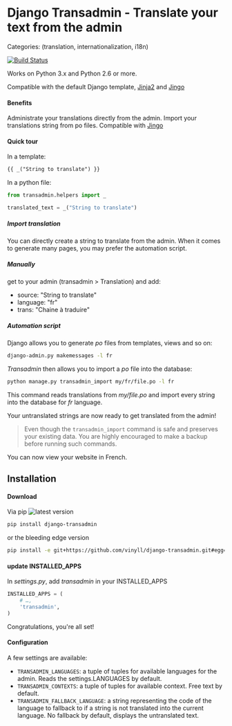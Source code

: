 # Django Transadmin - Translate your text from the admin

Categories: (translation, internationalization, i18n)

[![Build Status](https://api.travis-ci.org/vinyll/django-transadmin.png)](http://travis-ci.org/vinyll/django-transadmin)

Works on Python 3.x and Python 2.6 or more.

Compatible with the default Django template, [Jinja2](http://jinja.pocoo.org/) and [Jingo](https://github.com/jbalogh/jingo)


#### Benefits

Administrate your translations directly from the admin.
Import your translations string from po files.
Compatible with [Jingo](https://github.com/jbalogh/jingo)


#### Quick tour

In a template:

```html
{{ _("String to translate") }}
```

In a python file:

```python
from transadmin.helpers import _

translated_text = _("String to translate")
```

##### Import translation

You can directly create a string to translate from the admin.
When it comes to generate many pages, you may prefer the automation script.

##### Manually

get to your admin (transadmin > Translation) and add:
- source: "String to translate"
- language: "fr"
- trans: "Chaine à traduire"


##### Automation script

Django allows you to generate _po_ files from templates, views and so on:
```bash
django-admin.py makemessages -l fr
```

_Transadmin_ then allows you to import a _po_ file into the database:

```bash
python manage.py transadmin_import my/fr/file.po -l fr
```

This command reads translations from _my/file.po_ and import every string into
the database for _fr_ language.

Your untranslated strings are now ready to get translated from the admin!

> Even though the `transadmin_import` command is safe and preserves
> your existing data. You are highly encouraged to make a backup before running
> such commands.

You can now view your website in French.


## Installation

#### Download

Via pip ![latest version](https://pypip.in/v/django-transadmin/badge.png)

```bash
pip install django-transadmin
```

or the bleeding edge version

```bash
pip install -e git+https://github.com/vinyll/django-transadmin.git#egg=django-transadmin
```

#### update INSTALLED_APPS

In _settings.py_, add _transadmin_ in your INSTALLED_APPS

```python
INSTALLED_APPS = (
	# …,
	'transadmin',
)
```

Congratulations, you're all set!


#### Configuration

A few settings are available:

- `TRANSADMIN_LANGUAGES`: a tuple of tuples for available languages for the admin. Reads the settings.LANGUAGES by default.
- `TRANSADMIN_CONTEXTS`: a tuple of tuples for available context. Free text by default.
- `TRANSADMIN_FALLBACK_LANGUAGE`: a string representing the code of the language
to fallback to if a string is not translated into the current language.
No fallback by default, displays the untranslated text.
